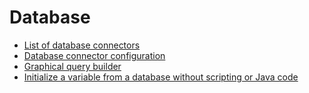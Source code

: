 # Database

* [List of database connectors](list-of-database-connectors.html)
* [Database connector configuration](database-connector-configuration.html)
* [Graphical query builder](graphical-query-builder.html)
* [Initialize a variable from a database without scripting or Java code](initialize-a-variable-from-a-database-without-scripting-or-java-code.html)